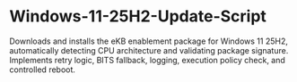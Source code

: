 # Windows-11-25H2-Update-Script
Downloads and installs the eKB enablement package for Windows 11 25H2,     automatically detecting CPU architecture and validating package signature.     Implements retry logic, BITS fallback, logging, execution policy check, and controlled reboot.
